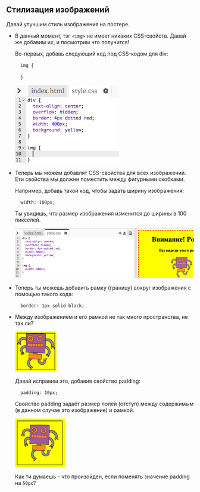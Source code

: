 ## Стилизация изображений

Давай улучшим стиль изображения на постере.

+ В данный момент, тэг `<img>` не имеет никаких CSS-свойств. Давай же добавим их, и посмотрим что получится!
    
    Во-первых, добавь следующий код под CSS-кодом для div:
    
        img {
        
        }
        
    
    ![скриншот](images/wanted-img-css.png)

+ Теперь мы можем добавлят CSS-свойства для всех изображений. Ети свойства мы должни поместить между фигурными скобками.
    
    Например, добавь такой код, чтобы задать ширину изображения:
    
        width: 100px;
        
    
    Ты увидишь, что размер изображения изменится до ширины в 100 пикселей.
    
    ![скриншот](images/wanted-img-width.png)

+ Теперь ты можешь добавить рамку (границу) вокруг изображения с помощью такого кода:
    
        border: 1px solid black;
        

+ Между изображением и его рамкой не так много пространства, не так ли?
    
    ![скриншот](images/wanted-img-border.png)
    
    Давай исправим это, добавив свойство padding:
    
        padding: 10px;
        
    
    Свойство padding задаёт размер полей (отступ) между содержимым (в данном случае это изображение) и рамкой.
    
    ![скриншот](images/wanted-img-padding.png)
    
    Как ти думаешь - что произойден, если поменять значение padding на `50px`?